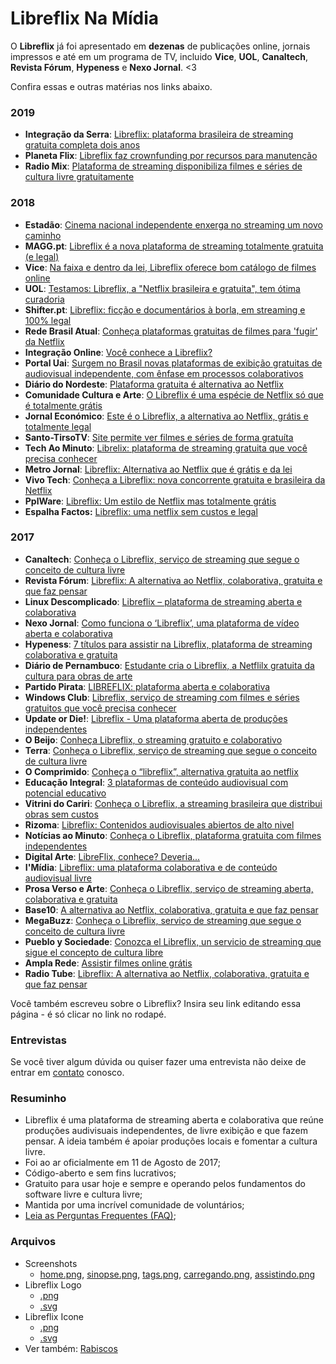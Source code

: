 # Libreflix Na Mídia

O **Libreflix** já foi apresentado em **dezenas** de publicações online, jornais impressos e até em um programa de TV, incluido **Vice**, **UOL**, **Canaltech**, **Revista Fórum**, **Hypeness** e **Nexo Jornal**. <3

Confira essas e outras matérias nos links abaixo.
### 2019
- **Integração da Serra**: [Libreflix: plataforma brasileira de streaming gratuita completa dois anos](http://www.integracaodaserra.com.br/2019/08/15/libreflix-plataforma-brasileira-de-streaming-gratuita-completa-dois-anos-com-media-de-85-mil-acessos-mensais-com-obras-de-diferentes-estilos/)
- **Planeta Flix**: [Libreflix faz crownfunding por recursos para manutenção](https://www.planetaflix.com.br/noticias/libreflix-faz-crownfunding-por-recursos-para-manutencao/)
- **Radio Mix**: [Plataforma de streaming disponibiliza filmes e séries de cultura livre gratuitamente](https://www.mixfmpoa.com.br/plataforma-de-streaming-disponibiliza-filmes-e-series-de-cultura-livre-gratuitamente/)

### 2018
- **Estadão**: [Cinema nacional independente enxerga no streaming um novo caminho](https://cultura.estadao.com.br/noticias/cinema,cinema-nacional-independente-enxerga-no-streaming-um-novo-caminho,70002396444)
- **MAGG.pt**: [Libreflix é a nova plataforma de streaming totalmente gratuita (e legal)](https://magg.pt/2018/04/16/libreflix-e-a-nova-plataforma-de-streaming-totalmente-gratuita-e-legal/)
- **Vice**: [Na faixa e dentro da lei, Libreflix oferece bom catálogo de filmes online](https://www.vice.com/pt_br/article/wj74jn/assistir-filmes-de-graca-libreflix)
- **UOL**: [Testamos: Libreflix, a "Netflix brasileira e gratuita", tem ótima curadoria](https://tecnologia.uol.com.br/noticias/redacao/2018/07/07/testamos-o-libreflix-site-brasileiro-que-quer-ser-a-netflix-gratuita.htm )
- **Shifter.pt**: [Libreflix: ficção e documentários à borla, em streaming e 100% legal](https://shifter.sapo.pt/2018/04/libreflix-streaming/)
- **Rede Brasil Atual**: [Conheça plataformas gratuitas de filmes para 'fugir' da Netflix](https://www.redebrasilatual.com.br/entretenimento/2018/03/conheca-a-libreflix-e-outras-plataformas-gratuitas-para-assistir-a-filmes-e-series)
- **Integração Online**: [Você conhece a Libreflix?](http://integracaoonline.com.br/comunicacao/voce-conhece-libreflix/)
- **Portal Uai**: [Surgem no Brasil novas plataformas de exibição gratuitas de audiovisual independente, com ênfase em processos colaborativos](https://www.uai.com.br/app/noticia/e-mais/2018/02/06/noticia-e-mais,221274/surgem-no-pais-novas-plataformas-de-exibicao-gratuitas-de-audiovisual.shtml)
- **Diário do Nordeste**: [Plataforma gratuita é alternativa ao Netflix ](http://diariodonordeste.verdesmares.com.br/suplementos/tecno/plataforma-gratuita-e-alternativa-ao-netflix-1.1910311)
- **Comunidade Cultura e Arte**: [O Libreflix é uma espécie de Netflix só que é totalmente grátis](https://www.comunidadeculturaearte.com/o-libreflix-e-uma-especie-de-netflix-so-que-e-totalmente-gratis/)
- **Jornal Económico**: [Este é o Libreflix, a alternativa ao Netflix, grátis e totalmente legal](https://jornaleconomico.sapo.pt/noticias/este-e-o-libreflix-a-alternativa-ao-netflix-gratis-e-totalmente-legal-296772)
- **Santo-TirsoTV**: [Site permite ver filmes e séries de forma gratuíta](https://www.santo-tirso.tv/artigo/3/3897/site-permite-ver-filmes-e-series-de-forma-gratuita/)
- **Tech Ao Minuto**: [Librelix: plataforma de streaming gratuita que você precisa conhecer](https://www.noticiasaominuto.com.br/tech/582284/librelix-plataforma-de-streaming-gratuita-que-voce-precisa-conhecer)
- **Metro Jornal**: [Libreflix: Alternativa ao Netflix que é grátis e da lei](https://www.metrojornal.com.br/entretenimento/2018/05/01/libreflix-alternativa-ao-netflix-que-e-gratis-e-da-lei.html)
- **Vivo Tech**: [Conheça a Libreflix: nova concorrente gratuita e brasileira da Netflix](https://www.vivotech.com.br/libreflix-nova-concorrente-netflix/)
- **PplWare**: [Libreflix: Um estilo de Netflix mas totalmente grátis](https://pplware.sapo.pt/multimedia-2/libreflix-a-alternativa-gratuita-ao-netflix/)
- **Espalha Factos:** [Libreflix: uma netflix sem custos e legal](https://espalhafactos.com/2018/04/25/libreflix-uma-netflix-sem-custos/)


###  2017

- **Canaltech**: [Conheça o Libreflix, serviço de streaming que segue o conceito de cultura livre](https://canaltech.com.br/entretenimento/conheca-o-libreflix-servico-de-streaming-que-segue-o-conceito-de-cultura-livre-102678/)
- **Revista Fórum**: [Libreflix: A alternativa ao Netflix, colaborativa, gratuita e que faz pensar](https://www.revistaforum.com.br/2017/09/25/libreflix-alternativa-ao--netflix-colaborativa-gratuita-e-que-faz-pensar/)
- **Linux Descomplicado**: [Libreflix – plataforma de streaming aberta e colaborativa](https://news.linuxdescomplicado.com.br/2017/09/libreflix-plataforma-de-streaming-aberta-e-colaborativa/)
- **Nexo Jornal**: [Como funciona o ‘Libreflix’, uma plataforma de vídeo aberta e colaborativa](https://www.nexojornal.com.br/expresso/2017/11/27/Como-funciona-o-‘Libreflix’-uma-plataforma-de-vídeo-aberta-e-colaborativa)
- **Hypeness**: [7 títulos para assistir na Libreflix, plataforma de streaming colaborativa e gratuita
](http://www.hypeness.com.br/2017/11/7-titulos-para-assistir-na-libreflix-plataforma-de-streaming-colaborativa-e-gratuita/)
- **Diário de Pernambuco**: [Estudante cria o Libreflix, a Netflilx gratuita da cultura para obras de arte](http://www.diariodepernambuco.com.br/app/noticia/viver/2017/11/06/internas_viver,729729/libreflix-artistas-plataforma-gratuito-filmes.shtml)
- **Partido Pirata**: [LIBREFLIX: plataforma aberta e colaborativa](https://partidopirata.org/libreflix-plataforma-aberta-e-colaborativa/)
- **Windows Club**: [Libreflix, serviço de streaming com filmes e séries gratuitos que você precisa conhecer](https://www.windowsclub.com.br/libreflix-servico-de-streaming-com-conteudo-gratuito-que-voce-precisa-conhecer/)
- **Update or Die!**: [Libreflix - Uma plataforma aberta de produções independentes](https://www.updateordie.com/2017/11/28/libreflix-uma-plataforma-aberta-de-producoes-independentes/)
- **O Beijo**: [Conheça Libreflix, o streaming gratuito e colaborativo](http://www.obeijo.com.br/noticias/conheca-libreflix-o-streaming-gratuito-e-colaborativo-12774491)
- **Terra**: [Conheça o Libreflix, serviço de streaming que segue o conceito de cultura livre](https://www.terra.com.br/noticias/tecnologia/canaltech/conheca-o-libreflix-servico-de-streaming-que-segue-o-conceito-de-cultura-livre,6ced6c94b9ce0534184b2e8883ef0738l0t008g1.html)
- **O Comprimido**: [Conheça o “libreflix”, alternativa gratuita ao netflix](https://www.ocomprimido.com/dose-diaria/conheca-o-libreflix-alternativa-gratuita-ao-netflix/)
- **Educação Integral**: [3 plataformas de conteúdo audiovisual com potencial educativo](http://educacaointegral.org.br/reportagens/3-plataformas-de-conteudo-audiovisual-com-potencial-educativo-para-alem-do-netflix/)
- **Vitrini do Cariri**: [Conheça o Libreflix, a streaming brasileira que distribui obras sem custos](http://vitrinedocariri.com.br/index.php?p=noticia_int&id=45655)
- **Rizoma**: [Libreflix: Contenidos audiovisuales abiertos de alto nivel](http://rizoma.facultadlibre.org/libreflix-contenidos-audiovisuales-abiertos-alto-nivel/)
- **Notícias ao Minuto**: [Conheça o Libreflix, plataforma gratuita com filmes independentes](https://www.noticiasaominuto.com.br/cultura/482949/conheca-o-libreflix-plataforma-gratuita-com-filmes-independentes)
- **Digital Arte**: [LibreFlix, conhece? Deveria...](http://revistadigitalart.blogspot.com.br/2017/09/libreflix-conhece-deveria.html)
- **I'Mídia**: [Libreflix: uma plataforma colaborativa e de conteúdo audiovisual livre](https://portalimidia.wordpress.com/2017/11/18/libreflix-uma-plataforma-colaborativa-e-de-conteudo-audiovisual-livre/)
- **Prosa Verso e Arte**: [Conheça o Libreflix, serviço de streaming aberta, colaborativa e gratuita](http://www.revistaprosaversoearte.com/conheca-o-libreflix-servico-de-streaming-aberta-colaborativa-e-gratuita/)
- **Base10**: [A alternativa ao Netflix, colaborativa, gratuita e que faz pensar](http://base10.com.br/libreflix-a-alternativa-ao-netflix-colaborativa-gratuita-e-que-faz-pensar/)
- **MegaBuzz**: [Conheça o Libreflix, serviço de streaming que segue o conceito de cultura livre](http://megabuzz.com.br/conheca-o-libreflix-servico-de-streaming-que-segue-o-conceito-de-cultura-livre/)
- **Pueblo y Sociedade**: [Conozca el Libreflix, un servicio de streaming que sigue el concepto de cultura libre](http://pysnnoticias.com/conozca-el-libreflix-un-servicio-de-streaming-que-sigue-el-concepto-de-cultura-libre/)
- **Ampla Rede**: [Assistir filmes online grátis](http://amplarede.com.br/entretenimento/assistir-filme)
- **Radio Tube**: [Libreflix: A alternativa ao Netflix, colaborativa, gratuita e que faz pensar](https://www.radiotube.org.br/texto-167jTXuu6itZ)

Você também escreveu sobre o Libreflix? Insira seu link editando essa página - é só clicar no link no rodapé.


### Entrevistas

Se você tiver algum dúvida ou quiser fazer uma entrevista não deixe de entrar em [contato](/contato) conosco.


### Resuminho
- Libreflix é uma plataforma de streaming aberta e colaborativa que reúne produções audivisuais independentes, de livre exibição e que fazem pensar. A ideia também é apoiar produções locais e fomentar a cultura livre.
- Foi ao ar oficialmente em 11 de Agosto de 2017;
- Código-aberto e sem fins lucrativos;
- Gratuito para usar hoje e sempre e operando pelos fundamentos do software livre e cultura livre;
- Mantida por uma incrível comunidade de voluntários;
- [Leia as Perguntas Frequentes (FAQ)](/faq);

### Arquivos

- Screenshots
	- [home.png](/assets/screenshots/home.png), [sinopse.png](/assets/screenshots/sinopse.png), [tags.png](/assets/screenshots/tags.png), [carregando.png](/assets/screenshots/carregando.png), [assistindo.png](/assets/screenshots/assistindo.png)
- Libreflix Logo
	- [.png](/assets/libreflix-logo.png)
	- [.svg](/assets/libreflix-logo.svg)
- Libreflix Icone
	- [.png](/assets/libreflix-ico.png)
	- [.svg](/assets/libreflix-ico.svg)
- Ver também: [Rabiscos](http://blog.libreflix.org/c/rabiscos.html)
